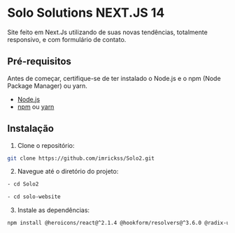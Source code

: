 # Solo Solutions NEXT.JS 14

Site feito em Next.Js utilizando de suas novas tendências, totalmente responsivo, e com formulário de contato.

## Pré-requisitos

Antes de começar, certifique-se de ter instalado o Node.js e o npm (Node Package Manager) ou yarn.

- [Node.js](https://nodejs.org/)
- [npm](https://www.npmjs.com/) ou [yarn](https://yarnpkg.com/)

## Instalação

1. Clone o repositório:

```bash
git clone https://github.com/imrickss/Solo2.git
```

2. Navegue até o diretório do projeto:
   
```bash
- cd Solo2
```

```bash
- cd solo-website
```

3. Instale as dependências:
   
```bash
npm install @heroicons/react@^2.1.4 @hookform/resolvers@^3.6.0 @radix-ui/react-avatar@^1.1.0 @radix-ui/react-hover-card@^1.1.1 @radix-ui/react-label@^2.1.0 @radix-ui/react-slot@^1.1.0 @radix-ui/react-tabs@^1.1.0 @radix-ui/react-toast@^1.2.1 @radix-ui/react-tooltip@^1.1.0 @shadcn/ui@^0.0.4 axios@^1.7.2 class-variance-authority@^0.7.0 clsx@^2.1.1 dotenv@^16.4.5 lucide-react@^0.394.0 next@^14.2.4 nodemailer@^6.9.14 react@^18.3.1 react-dom@^18.3.1 react-hook-form@^7.52.0 react-icons@^5.2.1 tailwind-merge@^2.3.0 tailwindcss-animate@^1.0.7 zod@^3.23.8 @types/node@^20.14.7 @types/react@^18.3.3 @types/react-dom@^18.3.0 eslint@^8.57.0 eslint-config-next@^14.2.4 postcss@^8.4.38 tailwindcss@^3.4.4 typescript@^5.5.2
```
